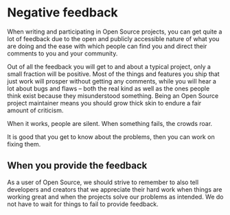 # Negative feedback

When writing and participating in Open Source projects, you can get quite a
lot of feedback due to the open and publicly accessible nature of what you are
doing and the ease with which people can find you and direct their comments to
you and your community.

Out of all the feedback you will get to and about a typical project, only a
small fraction will be positive. Most of the things and features you ship that
just work will prosper without getting any comments, while you will hear a lot
about bugs and flaws – both the real kind as well as the ones people think
exist because they misunderstood something. Being an Open Source project
maintainer means you should grow thick skin to endure a fair amount of
criticism.

When it works, people are silent. When something fails, the crowds roar.

It is good that you get to know about the problems, then you can work on
fixing them.

## When you provide the feedback

As a user of Open Source, we should strive to remember to also tell developers
and creators that we appreciate their hard work when things are working great
and when the projects solve our problems as intended. We do not have to wait
for things to fail to provide feedback.
